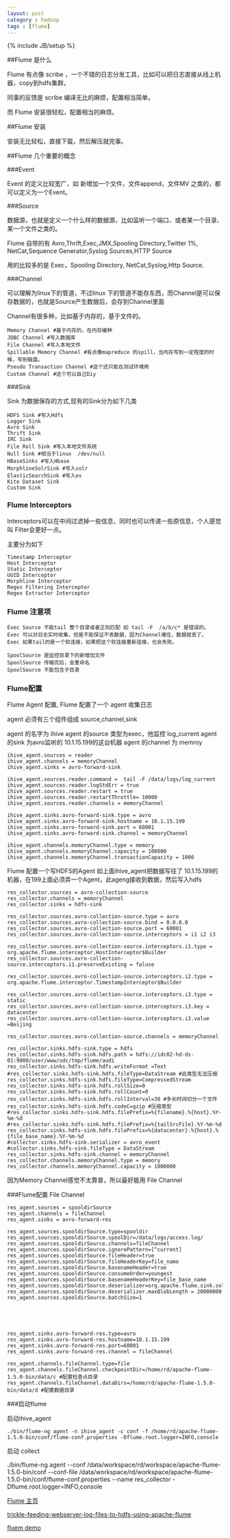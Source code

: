 ```yaml
---
layout: post
category : hadoop
tags : [flume]
---
```

{% include JB/setup %}

##Flume 是什么

Flume 有点像 scribe ，一个不错的日志分发工具，比如可以把日志直接从线上机器，copy到hdfs集群。

同事的反馈是 scribe 编译无比的麻烦，配置相当简单。

而 Flume 安装很轻松，配置相当的麻烦。


##Flume 安装

安装无比轻松，直接下载，然后解压就完事。


##Flume 几个重要的概念


###Event

Event 的定义比较宽广，如 新增加一个文件，文件append，文件MV 之类的，都可以定义为一个Event。



###Source

数据源，也就是定义一个什么样的数据源，比如监听一个端口、或者某一个目录、某一个文件之类的。

Flume 自带的有 Avro,Thrift,Exec,JMX,Spooling Directory,Twitter 1%, NetCat,Sequence Generator,Syslog Sources,HTTP Source

用的比较多的是 Exec，Spooling Directory, NetCat,Syslog,Http Source.


###Channel

可以理解为linux下的管道，不过linux 下的管道不能存东西，而Channel是可以保存数据的，也就是Source产生数据后，会存到Channel里面

Channel有很多种，比如基于内存的，基于文件的。

    Memory Channel #基于内存的，在内存缓种
    JDBC Channel #写入数据库
    File Channel #写入本地文件
    Spillable Memory Channel #有点像mapreduce 的spill，当内存写到一定程度的时候，写到磁盘。
    Pseudo Transaction Channel #这个还只能在测试环境用
    Custom Channel #这个可以自己Diy

###Sink

Sink 为数据保存的方式,现有的Sink分为如下几类

    HDFS Sink #写入Hdfs
    Logger Sink 
    Avro Sink
    Thrift Sink
    IRC Sink
    File Roll Sink #写入本地文件系统
    Null Sink #相当于linux  /dev/null
    HBaseSinks #写入Hbase
    MorphlineSolrSink #写入solr
    ElasticSearchSink #写入es
    Kite Dataset Sink 
    Custom Sink

### Flume  Interceptors 

Interceptors可以在中间过滤掉一些信息，同时也可以传递一些原信息，个人感觉叫 Filter会更好一点。

主要分为如下

    Timestamp Interceptor
    Host Interceptor
    Static Interceptor
    UUID Interceptor
    Morphline Interceptor
    Regex Filtering Interceptor
    Regex Extractor Interceptor



### Flume 注意项

    Exec Source 不能tail 整个目录或者正则匹配 如 tail -F  /a/b/c* 是错误的。
    Exec 可以对日志实时收集，但是不能保证不丢数据，因为Channel堵住，数据就丢了。
    Exec 如果tail的是一个软连接，如果把这个软连接重新连接，也会失败。

    SpoolSource 是监控目录下的新增加文件
    SpoolSource 传输完后，会重命名
    SpoolSource 不能包含子目录


### Flume配置

Flume Agent 配置, Flume 配置了一个 agent 收集日志

agent 必须有三个组件组成 source,channel,sink

agent 的名字为 ihive
agent 的source 类型为exec，他监控 log_current
agent 的sink 为avro监听的 10.1.15.199的这台机器
agent 的channel 为 memroy

    ihive_agent.sources = reader
    ihive_agent.channels = memoryChannel
    ihive_agent.sinks = avro-forward-sink

    ihive_agent.sources.reader.command =  tail -F /data/logs/log_current
    ihive_agent.sources.reader.logStdErr = true
    ihive_agent.sources.reader.restart = true
    ihive_agent.sources.reader.restartThrottle= 10000 
    ihive_agent.sources.reader.channels = memoryChannel

    ihive_agent.sinks.avro-forward-sink.type = avro
    ihive_agent.sinks.avro-forward-sink.hostname = 10.1.15.199
    ihive_agent.sinks.avro-forward-sink.port = 60001
    ihive_agent.sinks.avro-forward-sink.channel = memoryChannel

    ihive_agent.channels.memoryChannel.type = memory
    ihive_agent.channels.memoryChannel.capacity = 100000
    ihive_agent.channels.memoryChannel.transactionCapacity = 1000

Flume 配置一个写HDFS的Agent
如上面ihive_agent把数据写往了 10.1.15.199的机器，在199上面必须弄一个Agent，此ageng接收到数据，然后写入hdfs

    res_collector.sources = avro-collection-source
    res_collector.channels = memoryChannel
    res_collector.sinks = hdfs-sink

    res_collector.sources.avro-collection-source.type = avro
    res_collector.sources.avro-collection-source.bind = 0.0.0.0
    res_collector.sources.avro-collection-source.port = 60001
    res_collector.sources.avro-collection-source.interceptors = i1 i2 i3

    res_collector.sources.avro-collection-source.interceptors.i1.type = org.apache.flume.interceptor.HostInterceptor$Builder 
    res_collector.sources.avro-collection-source.interceptors.i1.preserveExisting = faluse 

    res_collector.sources.avro-collection-source.interceptors.i2.type = org.apache.flume.interceptor.TimestampInterceptor$Builder 

    res_collector.sources.avro-collection-source.interceptors.i3.type = static 
    res_collector.sources.avro-collection-source.interceptors.i3.key = datacenter
    res_collector.sources.avro-collection-source.interceptors.i3.value =Beijing

    res_collector.sources.avro-collection-source.channels = memoryChannel

    res_collector.sinks.hdfs-sink.type = hdfs
    res_collector.sinks.hdfs-sink.hdfs.path = hdfs://idc02-hd-ds-01:9000/user/www/udc/tmp/flume/audi
    res_collector.sinks.hdfs-sink.hdfs.writeFormat =Text 
    #res_collector.sinks.hdfs-sink.hdfs.fileType=DataStream #此类型无法压缩
    res_collector.sinks.hdfs-sink.hdfs.fileType=CompressedStream
    res_collector.sinks.hdfs-sink.hdfs.rollSize=0
    res_collector.sinks.hdfs-sink.hdfs.rollCount=0
    res_collector.sinks.hdfs-sink.hdfs.rollInterval=30 #多长时间切分一个文件
    res_collector.sinks.hdfs-sink.hdfs.codeC=gzip #压缩类型
    #res_collector.sinks.hdfs-sink.hdfs.filePrefix=%{filename}.%{host}.%Y-%m-%d
    #res_collector.sinks.hdfs-sink.hdfs.filePrefix=%{tailSrcFile}.%Y-%m-%d
    res_collector.sinks.hdfs-sink.hdfs.filePrefix=%{datacenter}.%{host}.%{file_base_name}.%Y-%m-%d
    #collector.sinks.hdfs-sink.serializer = avro_event
    #collector.sinks.hdfs-sink.fileType = DataStream
    res_collector.sinks.hdfs-sink.channel = memoryChannel
    res_collector.channels.memoryChannel.type = memory
    res_collector.channels.memoryChannel.capacity = 1000000


因为Memory Channel感觉不太靠普，所以最好能用 File Channel

###Flume配置 File Channel

    res_agent.sources = spooldirSource
    res_agent.channels = fileChannel
    res_agent.sinks = avro-forward-res

    res_agent.sources.spooldirSource.type=spooldir
    res_agent.sources.spooldirSource.spoolDir=/data/logs/access.log/
    res_agent.sources.spooldirSource.channels=fileChannel
    res_agent.sources.spooldirSource.ignorePattern=[^current]
    res_agent.sources.spooldirSource.fileHeader=true
    res_agent.sources.spooldirSource.fileHeaderKey=file_name
    res_agent.sources.spooldirSource.basenameHeader=true
    res_agent.sources.spooldirSource.consumeOrder=youngest
    res_agent.sources.spooldirSource.basenameHeaderKey=file_base_name
    res_agent.sources.spooldirSource.deserializer=org.apache.flume.sink.solr.morphline.BlobDeserializer$Builder
    res_agent.sources.spooldirSource.deserializer.maxBlobLength = 20000000
    res_agent.sources.spooldirSource.batchSize=1





    res_agent.sinks.avro-forward-res.type=avro
    res_agent.sinks.avro-forward-res.hostname=10.1.15.199
    res_agent.sinks.avro-forward-res.port=60001
    res_agent.sinks.avro-forward-res.channel = fileChannel 

    res_agent.channels.fileChannel.type=file
    res_agent.channels.fileChannel.checkpointDir=/home/rd/apache-flume-1.5.0-bin/data/c #配置检查点目录
    res_agent.channels.fileChannel.dataDirs=/home/rd/apache-flume-1.5.0-bin/data/d #配置数据目录



###启动flume 

启动ihive_agent 

    ./bin/flume-ng agent -n ihive_agent -c conf -f /home/rd/apache-flume-1.5.0-bin/conf/flume-conf.properties -Dflume.root.logger=INFO,console

启动 collect

./bin/flume-ng agent --conf /data/workspace/rd/workspace/apache-flume-1.5.0-bin/conf --conf-file /data/workspace/rd/workspace/apache-flume-1.5.0-bin/conf/flume-conf.properties --name res_collector  -Dflume.root.logger=INFO,console



[Flume 主页](https://flume.apache.org/ 'Flume 主页')

[trickle-feeding-webserver-log-files-to-hdfs-using-apache-flume](http://www.rittmanmead.com/2014/05/trickle-feeding-webserver-log-files-to-hdfs-using-apache-flume/ 'Flume')

[fluem demo](http://www.ibm.com/developerworks/opensource/library/bd-flumews/index.html 'flume demo')


